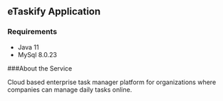 ## eTaskify  Application ##

### Requirements ###
- Java 11
- MySql 8.0.23

###About the Service

Cloud based enterprise task manager platform for organizations where companies
can manage  daily tasks online.


